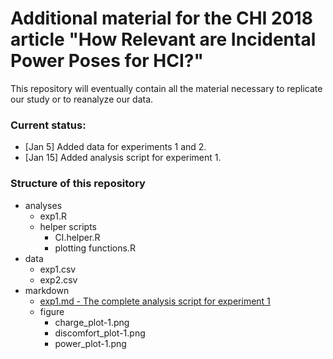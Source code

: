 # Additional material for the CHI 2018 article "How Relevant are Incidental Power Poses for HCI?"

This repository will eventually contain all the material necessary to replicate our study or to reanalyze our data.

### Current status:
* [Jan 5] Added data for experiments 1 and 2.
* [Jan 15] Added analysis script for experiment 1.

### Structure of this repository
* analyses
  * exp1.R
  * helper scripts
    * CI.helper.R
    * plotting functions.R
* data
  * exp1.csv
  * exp2.csv
* markdown
  * [exp1.md - The complete analysis script for experiment 1](markdown/exp1.md) 
  * figure
    * charge_plot-1.png
    * discomfort_plot-1.png
    * power_plot-1.png

